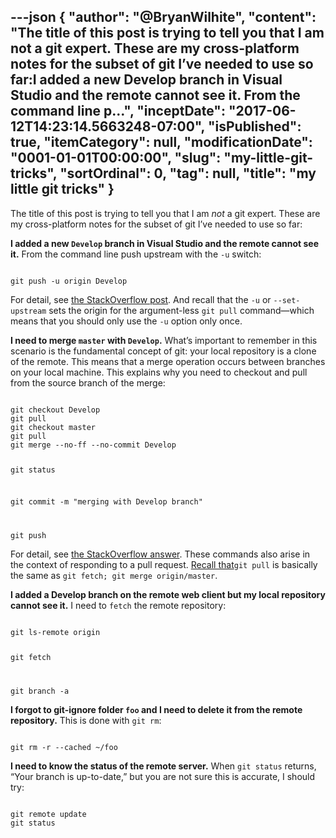 ---json
{
  "author": "@BryanWilhite",
  "content": "The title of this post is trying to tell you that I am not a git expert. These are my cross-platform notes for the subset of git I’ve needed to use so far:I added a new Develop branch in Visual Studio and the remote cannot see it. From the command line p...",
  "inceptDate": "2017-06-12T14:23:14.5663248-07:00",
  "isPublished": true,
  "itemCategory": null,
  "modificationDate": "0001-01-01T00:00:00",
  "slug": "my-little-git-tricks",
  "sortOrdinal": 0,
  "tag": null,
  "title": "my little git tricks"
}
---

The title of this post is trying to tell you that I am *not* a git expert. These are my cross-platform notes for the subset of git I’ve needed to use so far:

**I added a new `Develop` branch in Visual Studio and the remote cannot see it.** From the command line push upstream with the `-u` switch:

<code class="lang-bash">
git push -u origin Develop
</code>

For detail, see [the StackOverflow post](https://stackoverflow.com/questions/2765421/how-do-i-push-a-new-local-branch-to-a-remote-git-repository-and-track-it-too). And recall that the `-u` or `--set-upstream` sets the origin for the argument-less `git pull` command—which means that you should only use the `-u` option only once.

**I need to merge `master` with `Develop`.** What’s important to remember in this scenario is the fundamental concept of git: your local repository is a clone of the remote. This means that a merge operation occurs between branches on your local machine. This explains why you need to checkout and pull from the source branch of the merge:

<code class="lang-bash">
git checkout Develop
git pull
git checkout master
git pull
git merge --no-ff --no-commit Develop

git status

git commit -m "merging with Develop branch"

git push
</code>

For detail, see [the StackOverflow answer](https://stackoverflow.com/a/29048781/22944). These commands also arise in the context of responding to a pull request. [Recall that](https://stackoverflow.com/questions/7200614/how-to-merge-remote-master-to-local-branch)`git pull` is basically the same as `git fetch; git merge origin/master`.

**I added a Develop branch on the remote web client but my local repository cannot see it.** I need to `fetch` the remote repository:

<code class="lang-bash">
git ls-remote origin

git fetch

git branch -a
</code>

**I forgot to git-ignore folder `foo` and I need to delete it from the remote repository.** This is done with `git rm`:

<code class="lang-bash">
git rm -r --cached ~/foo
</code>

**I need to know the status of the remote server.** When `git status` returns, “Your branch is up-to-date,” but you are not sure this is accurate, I should try:

<code class="lang-bash">
git remote update
git status
</code>
